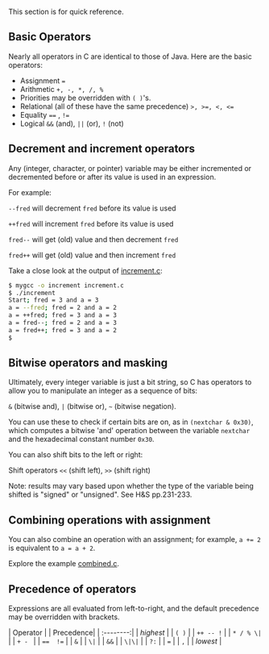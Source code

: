 This section is for quick reference.

## Basic Operators

Nearly all operators in C are identical to those of Java.
Here are the basic operators:

- Assignment
    `=`
- Arithmetic
    `+, -, *, /, %`
- Priorities may be overridden with `( )`'s.
- Relational (all of these have the same precedence)
    `>, >=, <, <=`
- Equality
    `==` , `!=`
- Logical
    `&&` (and), `||` (or), `!` (not)

## Decrement and increment operators

Any (integer, character, or pointer) variable may be either incremented or decremented before or after its value is used in an expression.

For example:

`--fred`  will decrement `fred` before its value is used

`++fred`  will increment `fred` before its value is used

`fred--`  will get (old) value and then decrement `fred`

`fred++`  will get (old) value and then increment `fred`

Take a close look at the output of [increment.c](https://github.com/CS50DartmouthFA2025/examples/blob/main/increment.c):

```bash
$ mygcc -o increment increment.c
$ ./increment 
Start; fred = 3 and a = 3
a = --fred; fred = 2 and a = 2
a = ++fred; fred = 3 and a = 3
a = fred--; fred = 2 and a = 3
a = fred++; fred = 3 and a = 2
$ 
```

## Bitwise operators and masking

Ultimately, every integer variable is just a bit string, so C has operators to allow you to manipulate an integer as a sequence of bits:

`&` (bitwise and), `|` (bitwise or), `~` (bitwise negation).

You can use these to check if certain bits are on, as in `(nextchar & 0x30)`, which computes a bitwise 'and' operation between the variable `nextchar` and the hexadecimal constant number `0x30`.

You can also shift bits to the left or right:

Shift operators `<<` (shift left), `>>` (shift right)

Note: results may vary based upon whether the type of the variable being shifted is "signed" or "unsigned".
See H&S pp.231-233.

## Combining operations with assignment

You can also combine an operation with an assignment;
for example, `a += 2` is equivalent to `a = a + 2`.

Explore the example [combined.c](https://github.com/CS50DartmouthFA2025/examples/blob/main/combined.c).


## Precedence of operators

Expressions are all evaluated from left-to-right, and the default precedence may be overridden with brackets.

| Operator  |
| Precedence|
| :--------:|
| *highest* |
| `( )`     |
| `++ -- !` |
| `* / % \|` |
| `+ - `    |
| `==  !=`  |
| `&`       |
| `\|`       |
| `&&`      |
| `\|\|`      |
| `?:`      |
| `=`       |
| `,`       |
| *lowest*  |
